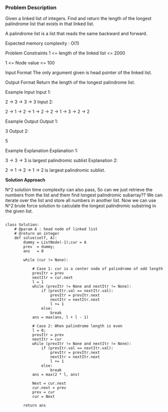 ### Problem Description

Given a linked list of integers. Find and return the length of the longest palindrome list that exists in that linked list.

A palindrome list is a list that reads the same backward and forward.

Expected memory complexity : O(1)



Problem Constraints
1 <= length of the linked list <= 2000

1 <= Node value <= 100



Input Format
The only argument given is head pointer of the linked list.



Output Format
Return the length of the longest palindrome list.



Example Input
Input 1:

 2 -> 3 -> 3 -> 3
Input 2:

 2 -> 1 -> 2 -> 1 ->  2 -> 2 -> 1 -> 3 -> 2 -> 2


Example Output
Output 1:

 3
Output 2:

 5


Example Explanation
Explanation 1:

 3 -> 3 -> 3 is largest palindromic sublist
Explanation 2:

 2 -> 1 -> 2 -> 1 -> 2 is largest palindromic sublist.


**Solution Approach**

N^2 solution time complexity can also pass,
So can we just retrieve the numbers from the list and them find longest
palindromic subarray??
We can iterate over the list and store all numbers
in another list. Now we can use N^2 brute force solution
to calculate the longest palindromic substring in
the given list.


```

class Solution:
    # @param A : head node of linked list
    # @return an integer
    def solve(self, A):
        dummy = ListNode(-1);cur = A
        prev  = dummy;
        ans   = 0

        while (cur != None):
            
            # Case 1: cur is a center node of palindrome of odd length
            prevItr = prev
            nextItr = cur.next
            l = 1
            while (prevItr != None and nextItr != None):
                if (prevItr.val == nextItr.val):
                    prevItr = prevItr.next
                    nextItr = nextItr.next
                    l += 1
                else: 
                    break
            ans = max(ans, l + l - 1)

            # Case 2: When palindrome length is even
            l = 0;
            prevItr = prev
            nextItr = cur
            while (prevItr != None and nextItr != None):
                if (prevItr.val == nextItr.val):
                    prevItr = prevItr.next
                    nextItr = nextItr.next
                    l += 1
                else: 
                    break
            ans = max(2 * l, ans)

            Next = cur.next
            cur.next = prev
            prev = cur
            cur = Next

        return ans


```
